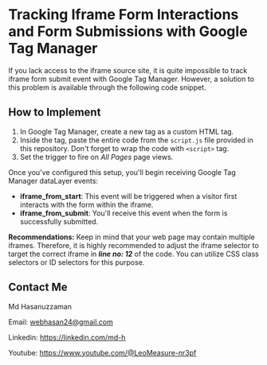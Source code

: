 # Tracking Iframe Form Interactions and Form Submissions with Google Tag Manager

If you lack access to the iframe source site, it is quite impossible to track iframe form submit event with Google Tag Manager. However, a solution to this problem is available through the following code snippet.

## How to Implement

1. In Google Tag Manager, create a new tag as a custom HTML tag.
2. Inside the tag, paste the entire code from the `script.js` file provided in this repository. Don't forget to wrap the code with ```<script>``` tag.
3. Set the trigger to fire on *All Pages* page views.

Once you've configured this setup, you'll begin receiving Google Tag Manager dataLayer events:

- **iframe_from_start**: This event will be triggered when a visitor first interacts with the form within the iframe.
- **iframe_from_submit**: You'll receive this event when the form is successfully submitted.

**Recommendations:** Keep in mind that your web page may contain multiple iframes. Therefore, it is highly recommended to adjust the iframe selector to target the correct iframe in ***line no: 12*** of the code. You can utilize CSS class selectors or ID selectors for this purpose.

## Contact Me
Md Hasanuzzaman

Email: webhasan24@gmail.com

Linkedin: https://linkedin.com/md-h

Youtube: https://www.youtube.com/@LeoMeasure-nr3pf

